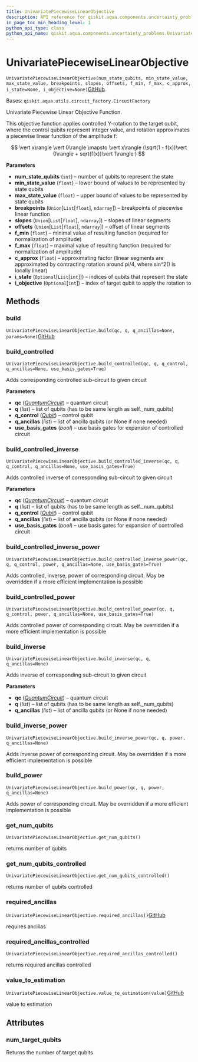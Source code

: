 ```yaml
---
title: UnivariatePiecewiseLinearObjective
description: API reference for qiskit.aqua.components.uncertainty_problems.UnivariatePiecewiseLinearObjective
in_page_toc_min_heading_level: 1
python_api_type: class
python_api_name: qiskit.aqua.components.uncertainty_problems.UnivariatePiecewiseLinearObjective
---
```


# UnivariatePiecewiseLinearObjective

<span id="qiskit.aqua.components.uncertainty_problems.UnivariatePiecewiseLinearObjective" />

`UnivariatePiecewiseLinearObjective(num_state_qubits, min_state_value, max_state_value, breakpoints, slopes, offsets, f_min, f_max, c_approx, i_state=None, i_objective=None)`[GitHub](https://github.com/qiskit-community/qiskit-aqua/tree/stable/0.9/qiskit/aqua/components/uncertainty_problems/univariate_piecewise_linear_objective.py "view source code")

Bases: `qiskit.aqua.utils.circuit_factory.CircuitFactory`

Univariate Piecewise Linear Objective Function.

This objective function applies controlled Y-rotation to the target qubit, where the control qubits represent integer value, and rotation approximates a piecewise linear function of the amplitude f:

$$
\vert x\rangle \vert 0\rangle \mapsto \vert x\rangle (\sqrt(1 - f(x))\vert 0\rangle + sqrt(f(x))\vert 1\rangle )
$$

**Parameters**

*   **num\_state\_qubits** (`int`) – number of qubits to represent the state
*   **min\_state\_value** (`float`) – lower bound of values to be represented by state qubits
*   **max\_state\_value** (`float`) – upper bound of values to be represented by state qubits
*   **breakpoints** (`Union`\[`List`\[`float`], `ndarray`]) – breakpoints of piecewise linear function
*   **slopes** (`Union`\[`List`\[`float`], `ndarray`]) – slopes of linear segments
*   **offsets** (`Union`\[`List`\[`float`], `ndarray`]) – offset of linear segments
*   **f\_min** (`float`) – minimal value of resulting function (required for normalization of amplitude)
*   **f\_max** (`float`) – maximal value of resulting function (required for normalization of amplitude)
*   **c\_approx** (`float`) – approximating factor (linear segments are approximated by contracting rotation around pi/4, where sin^2() is locally linear)
*   **i\_state** (`Optional`\[`List`\[`int`]]) – indices of qubits that represent the state
*   **i\_objective** (`Optional`\[`int`]) – index of target qubit to apply the rotation to

## Methods

### build

<span id="qiskit.aqua.components.uncertainty_problems.UnivariatePiecewiseLinearObjective.build" />

`UnivariatePiecewiseLinearObjective.build(qc, q, q_ancillas=None, params=None)`[GitHub](https://github.com/qiskit-community/qiskit-aqua/tree/stable/0.9/qiskit/aqua/components/uncertainty_problems/univariate_piecewise_linear_objective.py "view source code")

### build\_controlled

<span id="qiskit.aqua.components.uncertainty_problems.UnivariatePiecewiseLinearObjective.build_controlled" />

`UnivariatePiecewiseLinearObjective.build_controlled(qc, q, q_control, q_ancillas=None, use_basis_gates=True)`

Adds corresponding controlled sub-circuit to given circuit

**Parameters**

*   **qc** ([*QuantumCircuit*](qiskit.circuit.QuantumCircuit "qiskit.circuit.QuantumCircuit")) – quantum circuit
*   **q** (*list*) – list of qubits (has to be same length as self.\_num\_qubits)
*   **q\_control** ([*Qubit*](qiskit.circuit.Qubit "qiskit.circuit.Qubit")) – control qubit
*   **q\_ancillas** (*list*) – list of ancilla qubits (or None if none needed)
*   **use\_basis\_gates** (*bool*) – use basis gates for expansion of controlled circuit

### build\_controlled\_inverse

<span id="qiskit.aqua.components.uncertainty_problems.UnivariatePiecewiseLinearObjective.build_controlled_inverse" />

`UnivariatePiecewiseLinearObjective.build_controlled_inverse(qc, q, q_control, q_ancillas=None, use_basis_gates=True)`

Adds controlled inverse of corresponding sub-circuit to given circuit

**Parameters**

*   **qc** ([*QuantumCircuit*](qiskit.circuit.QuantumCircuit "qiskit.circuit.QuantumCircuit")) – quantum circuit
*   **q** (*list*) – list of qubits (has to be same length as self.\_num\_qubits)
*   **q\_control** ([*Qubit*](qiskit.circuit.Qubit "qiskit.circuit.Qubit")) – control qubit
*   **q\_ancillas** (*list*) – list of ancilla qubits (or None if none needed)
*   **use\_basis\_gates** (*bool*) – use basis gates for expansion of controlled circuit

### build\_controlled\_inverse\_power

<span id="qiskit.aqua.components.uncertainty_problems.UnivariatePiecewiseLinearObjective.build_controlled_inverse_power" />

`UnivariatePiecewiseLinearObjective.build_controlled_inverse_power(qc, q, q_control, power, q_ancillas=None, use_basis_gates=True)`

Adds controlled, inverse, power of corresponding circuit. May be overridden if a more efficient implementation is possible

### build\_controlled\_power

<span id="qiskit.aqua.components.uncertainty_problems.UnivariatePiecewiseLinearObjective.build_controlled_power" />

`UnivariatePiecewiseLinearObjective.build_controlled_power(qc, q, q_control, power, q_ancillas=None, use_basis_gates=True)`

Adds controlled power of corresponding circuit. May be overridden if a more efficient implementation is possible

### build\_inverse

<span id="qiskit.aqua.components.uncertainty_problems.UnivariatePiecewiseLinearObjective.build_inverse" />

`UnivariatePiecewiseLinearObjective.build_inverse(qc, q, q_ancillas=None)`

Adds inverse of corresponding sub-circuit to given circuit

**Parameters**

*   **qc** ([*QuantumCircuit*](qiskit.circuit.QuantumCircuit "qiskit.circuit.QuantumCircuit")) – quantum circuit
*   **q** (*list*) – list of qubits (has to be same length as self.\_num\_qubits)
*   **q\_ancillas** (*list*) – list of ancilla qubits (or None if none needed)

### build\_inverse\_power

<span id="qiskit.aqua.components.uncertainty_problems.UnivariatePiecewiseLinearObjective.build_inverse_power" />

`UnivariatePiecewiseLinearObjective.build_inverse_power(qc, q, power, q_ancillas=None)`

Adds inverse power of corresponding circuit. May be overridden if a more efficient implementation is possible

### build\_power

<span id="qiskit.aqua.components.uncertainty_problems.UnivariatePiecewiseLinearObjective.build_power" />

`UnivariatePiecewiseLinearObjective.build_power(qc, q, power, q_ancillas=None)`

Adds power of corresponding circuit. May be overridden if a more efficient implementation is possible

### get\_num\_qubits

<span id="qiskit.aqua.components.uncertainty_problems.UnivariatePiecewiseLinearObjective.get_num_qubits" />

`UnivariatePiecewiseLinearObjective.get_num_qubits()`

returns number of qubits

### get\_num\_qubits\_controlled

<span id="qiskit.aqua.components.uncertainty_problems.UnivariatePiecewiseLinearObjective.get_num_qubits_controlled" />

`UnivariatePiecewiseLinearObjective.get_num_qubits_controlled()`

returns number of qubits controlled

### required\_ancillas

<span id="qiskit.aqua.components.uncertainty_problems.UnivariatePiecewiseLinearObjective.required_ancillas" />

`UnivariatePiecewiseLinearObjective.required_ancillas()`[GitHub](https://github.com/qiskit-community/qiskit-aqua/tree/stable/0.9/qiskit/aqua/components/uncertainty_problems/univariate_piecewise_linear_objective.py "view source code")

requires ancillas

### required\_ancillas\_controlled

<span id="qiskit.aqua.components.uncertainty_problems.UnivariatePiecewiseLinearObjective.required_ancillas_controlled" />

`UnivariatePiecewiseLinearObjective.required_ancillas_controlled()`

returns required ancillas controlled

### value\_to\_estimation

<span id="qiskit.aqua.components.uncertainty_problems.UnivariatePiecewiseLinearObjective.value_to_estimation" />

`UnivariatePiecewiseLinearObjective.value_to_estimation(value)`[GitHub](https://github.com/qiskit-community/qiskit-aqua/tree/stable/0.9/qiskit/aqua/components/uncertainty_problems/univariate_piecewise_linear_objective.py "view source code")

value to estimation

## Attributes

<span id="qiskit.aqua.components.uncertainty_problems.UnivariatePiecewiseLinearObjective.num_target_qubits" />

### num\_target\_qubits

Returns the number of target qubits

